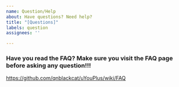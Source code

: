 ```yaml
---
name: Question/Help
about: Have questions? Need help?
title: "[Questions]"
labels: question
assignees: ''

---
```


### Have you read the FAQ? Make sure you visit the FAQ page before asking any question!!!
https://github.com/qnblackcat/uYouPlus/wiki/FAQ
